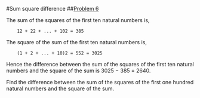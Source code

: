 #Sum square difference
##[Problem 6](https://projecteuler.net/problem=6 "To Project Euler page")

The sum of the squares of the first ten natural numbers is,

        12 + 22 + ... + 102 = 385

The square of the sum of the first ten natural numbers is,

        (1 + 2 + ... + 10)2 = 552 = 3025

Hence the difference between the sum of the squares of the first ten natural numbers and the square of the sum is 3025 − 385 = 2640.

Find the difference between the sum of the squares of the first one hundred natural numbers and the square of the sum.